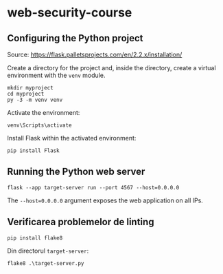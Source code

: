 # web-security-course

## Configuring the Python project

Source: https://flask.palletsprojects.com/en/2.2.x/installation/

Create a directory for the project and, inside the directory, create a virtual environment with the `venv` module.

```
mkdir myproject
cd myproject
py -3 -m venv venv
````

Activate the environment:
```
venv\Scripts\activate
```

Install Flask within the activated environment:
```
pip install Flask
```

## Running the Python web server

```
flask --app target-server run --port 4567 --host=0.0.0.0
```

The `--host=0.0.0.0` argument exposes the web application on all IPs.


## Verificarea problemelor de linting

```
pip install flake8
```
Din directorul `target-server`:
```
flake8 .\target-server.py
```
